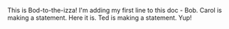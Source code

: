 This is Bod-to-the-izza!
I'm adding my first line to this doc - Bob.
Carol is making a statement.  Here it is.
Ted is making a statement. Yup!
